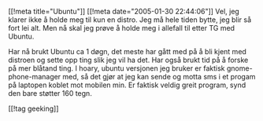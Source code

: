 [[!meta  title="Ubuntu"]]
[[!meta  date="2005-01-30 22:44:06"]]
Vel, jeg klarer ikke å holde meg til kun en distro. Jeg må hele tiden bytte, jeg blir så fort lei alt. Men nå skal jeg prøve å holde meg i allefall til etter TG med Ubuntu.

Har nå brukt Ubuntu ca 1 døgn, det meste har gått med på å bli kjent med distroen og sette opp ting slik jeg vil ha det. Har også brukt tid på å forske på mer blåtand ting. I hoary, ubuntu versjonen jeg bruker er faktisk gnome-phone-manager med, så det gjør at jeg kan sende og motta sms i et progam på laptopen koblet mot mobilen min. Er faktisk veldig greit program, synd den bare støtter 160 tegn.

[[!tag  geeking]]